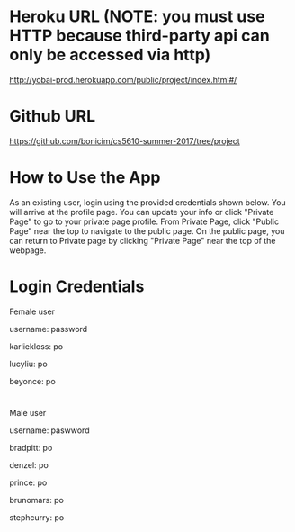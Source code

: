 # Heroku URL (NOTE: you must use HTTP because third-party api can only be accessed via http)
http://yobai-prod.herokuapp.com/public/project/index.html#/

# Github URL
https://github.com/bonicim/cs5610-summer-2017/tree/project

# How to Use the App
As an existing user, login using the provided credentials shown below. 
You will arrive at the profile page. You can update your info or click "Private Page" 
to go to your private page profile. From Private Page, click "Public Page" near the top to 
navigate to the public page. On the public page, you can return to Private page by
clicking "Private Page" near the top of the webpage.


# Login Credentials 
Female user

username:            password

karliekloss:     po

lucyliu: po

beyonce:         po

#

Male user

username:    paswword

bradpitt:    po

denzel:      po 

prince:      po

brunomars:   po

stephcurry:  po






